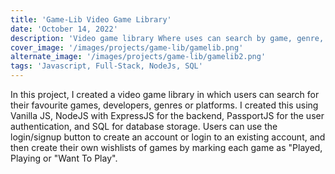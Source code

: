 ```yaml
---
title: 'Game-Lib Video Game Library'
date: 'October 14, 2022'
description: 'Video game library Where uses can search by game, genre, developer or platform to find their favourite games and add it to their wishlist'
cover_image: '/images/projects/game-lib/gamelib.png'
alternate_image: '/images/projects/game-lib/gamelib2.png'
tags: 'Javascript, Full-Stack, NodeJs, SQL'
---
```


In this project, I created a video game library in which users can search for their favourite games, developers, genres or platforms. I created this using Vanilla JS, NodeJS with ExpressJS for the backend, PassportJS for the user authentication, and SQL for database storage. Users can use the login/signup button to create an account or login to an existing account, and then create their own wishlists of games by marking each game as "Played, Playing or "Want To Play".

